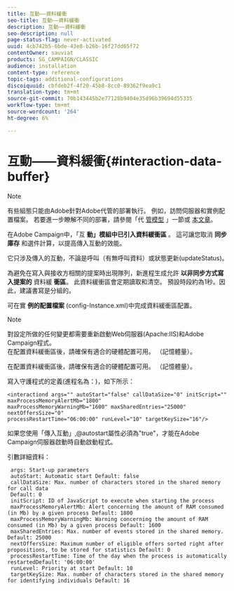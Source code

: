 ```yaml
---
title: 互動——資料緩衝
seo-title: 互動——資料緩衝
description: 互動——資料緩衝
seo-description: null
page-status-flag: never-activated
uuid: 4cb742b5-6bde-43e8-b26b-16f27dd65f72
contentOwner: sauviat
products: SG_CAMPAIGN/CLASSIC
audience: installation
content-type: reference
topic-tags: additional-configurations
discoiquuid: cbfdeb2f-4f20-45b8-8cc0-89362f9ea9c1
translation-type: tm+mt
source-git-commit: 70b143445b2e77128b9404e35d96b39694d55335
workflow-type: tm+mt
source-wordcount: '264'
ht-degree: 6%

---
```



# 互動——資料緩衝{#interaction-data-buffer}

>[!NOTE]
>
>有些組態只能由Adobe針對Adobe代管的部署執行。 例如，訪問伺服器和實例配置檔案。 若要進一步瞭解不同的部署，請參閱「代 [管模型](../../installation/using/hosting-models.md) 」一節或 [本文章](https://helpx.adobe.com/tw/campaign/kb/acc-on-prem-vs-hosted.html)。

在Adobe Campaign中，「互 **動」模組中已引入資料緩衝區** 。 這可讓您取消 **同步庫存** 和選件計算，以提高傳入互動的效能。

它只涉及傳入的互動，不論是呼叫（有無呼叫資料）或狀態更新(updateStatus)。

為避免在寫入與接收方相關的提案時出現隊列，新進程生成允許 **以非同步方式寫入提案的** 資料緩 **衝區**。 此資料緩衝區會定期讀取和清空。 預設時段約為1秒。因此，建議書寫是分組的。

可在實 **例的配置檔案** (config-Instance.xml)中完成資料緩衝區配置。

>[!NOTE]
>
>對設定所做的任何變更都需要重新啟動Web伺服器(Apache:IIS)和Adobe Campaign程式。\
>在配置資料緩衝區後，請確保有適合的硬體配置可用。 （記憶體量）。

在配置資料緩衝區後，請確保有適合的硬體配置可用。 （記憶體量）。

寫入守護程式的定義(進程名為：)，如下所示：

```
<interactiond args="" autoStart="false" callDataSize="0" initScript="" maxProcessMemoryAlertMb="1800"
maxProcessMemoryWarningMb="1600" maxSharedEntries="25000" nextOffersSize="0"
processRestartTime="06:00:00" runLevel="10" targetKeySize="16"/>
```

如果您使用「傳入互動」,@autostart屬性必須為&quot;true&quot;，才能在Adobe Campaign伺服器啟動時自動啟動程式。

引數詳細資料：

```
 args: Start-up parameters 
 autoStart: Automatic start Default: false 
 callDataSize: Max. number of characters stored in the shared memory for call data
 Default: 0 
 initScript: ID of JavaScript to execute when starting the process 
 maxProcessMemoryAlertMb: Alert concerning the amount of RAM consumed (in Mb) by a given process Default: 1800 
 maxProcessMemoryWarningMb: Warning concerning the amount of RAM consumed (in Mb) by a given process Default: 1600 
 maxSharedEntries: Max. number of events stored in the shared memory. Default: 25000 
 nextOffersSize: Maximum number of eligible offers sorted right after propositions, to be stored for statistics Default: 0 
 processRestartTime: Time of the day when the process is automatically restartedDefault: '06:00:00' 
 runLevel: Priority at start Default: 10 
 targetKeySize: Max. number of characters stored in the shared memory for identifying individuals Default: 16 
```

